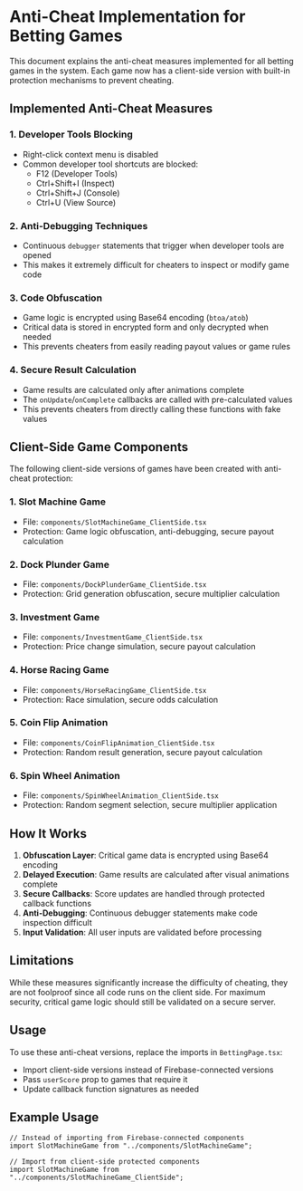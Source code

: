 # Anti-Cheat Implementation for Betting Games

This document explains the anti-cheat measures implemented for all betting games in the system. Each game now has a client-side version with built-in protection mechanisms to prevent cheating.

## Implemented Anti-Cheat Measures

### 1. Developer Tools Blocking
- Right-click context menu is disabled
- Common developer tool shortcuts are blocked:
  - F12 (Developer Tools)
  - Ctrl+Shift+I (Inspect)
  - Ctrl+Shift+J (Console)
  - Ctrl+U (View Source)

### 2. Anti-Debugging Techniques
- Continuous `debugger` statements that trigger when developer tools are opened
- This makes it extremely difficult for cheaters to inspect or modify game code

### 3. Code Obfuscation
- Game logic is encrypted using Base64 encoding (`btoa/atob`)
- Critical data is stored in encrypted form and only decrypted when needed
- This prevents cheaters from easily reading payout values or game rules

### 4. Secure Result Calculation
- Game results are calculated only after animations complete
- The `onUpdate`/`onComplete` callbacks are called with pre-calculated values
- This prevents cheaters from directly calling these functions with fake values

## Client-Side Game Components

The following client-side versions of games have been created with anti-cheat protection:

### 1. Slot Machine Game
- File: `components/SlotMachineGame_ClientSide.tsx`
- Protection: Game logic obfuscation, anti-debugging, secure payout calculation

### 2. Dock Plunder Game
- File: `components/DockPlunderGame_ClientSide.tsx`
- Protection: Grid generation obfuscation, secure multiplier calculation

### 3. Investment Game
- File: `components/InvestmentGame_ClientSide.tsx`
- Protection: Price change simulation, secure payout calculation

### 4. Horse Racing Game
- File: `components/HorseRacingGame_ClientSide.tsx`
- Protection: Race simulation, secure odds calculation

### 5. Coin Flip Animation
- File: `components/CoinFlipAnimation_ClientSide.tsx`
- Protection: Random result generation, secure payout calculation

### 6. Spin Wheel Animation
- File: `components/SpinWheelAnimation_ClientSide.tsx`
- Protection: Random segment selection, secure multiplier application

## How It Works

1. **Obfuscation Layer**: Critical game data is encrypted using Base64 encoding
2. **Delayed Execution**: Game results are calculated after visual animations complete
3. **Secure Callbacks**: Score updates are handled through protected callback functions
4. **Anti-Debugging**: Continuous debugger statements make code inspection difficult
5. **Input Validation**: All user inputs are validated before processing

## Limitations

While these measures significantly increase the difficulty of cheating, they are not foolproof since all code runs on the client side. For maximum security, critical game logic should still be validated on a secure server.

## Usage

To use these anti-cheat versions, replace the imports in `BettingPage.tsx`:
- Import client-side versions instead of Firebase-connected versions
- Pass `userScore` prop to games that require it
- Update callback function signatures as needed

## Example Usage

```tsx
// Instead of importing from Firebase-connected components
import SlotMachineGame from "../components/SlotMachineGame";

// Import from client-side protected components
import SlotMachineGame from "../components/SlotMachineGame_ClientSide";
```
